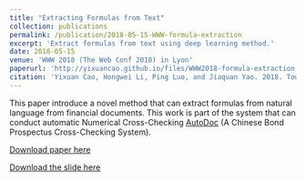 ```yaml
---
title: "Extracting Formulas from Text"
collection: publications
permalink: /publication/2018-05-15-WWW-formula-extraction
excerpt: 'Extract formulas from text using deep learning method.'
date: 2018-05-15
venue: 'WWW 2018 (The Web Conf 2018) in Lyon'
paperurl: 'http://yixuancao.github.io/files/WWW2018-formula-extraction.pdf'
citation: 'Yixuan Cao, Hongwei Li, Ping Luo, and Jiaquan Yao. 2018. Towards Automatic Numerical Cross-Checking: Extracting Formulas from Text. In WWW.'
---
```

This paper introduce a novel method that can extract formulas from natural language from financial documents.
This work is part of the system that can conduct automatic Numerical Cross-Checking [AutoDoc](http://d.bondowner.cn/#/auth) (A Chinese Bond Prospectus Cross-Checking System).

[Download paper here](http://yixuancao.github.io/files/WWW2018-formula-extraction.pdf)

[Download the slide here](http://yixuancao.github.io/files/WWW-18-report-0420.pptx)
